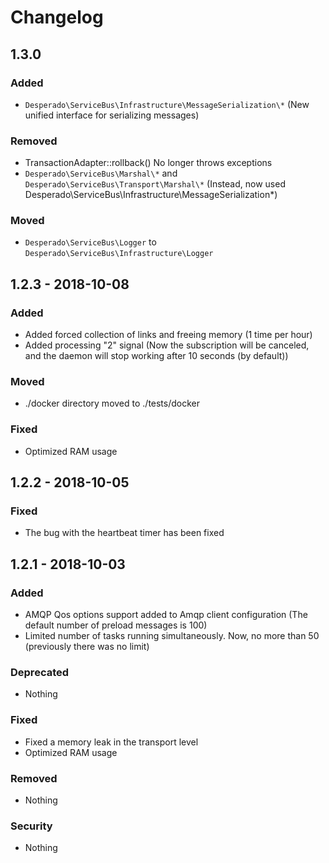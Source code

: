 # Changelog

## 1.3.0

### Added
- ```Desperado\ServiceBus\Infrastructure\MessageSerialization\*``` (New unified interface for serializing messages)

### Removed
- TransactionAdapter::rollback() No longer throws exceptions
- ```Desperado\ServiceBus\Marshal\*``` and ```Desperado\ServiceBus\Transport\Marshal\*``` (Instead, now used Desperado\ServiceBus\Infrastructure\MessageSerialization\*)

### Moved
- ```Desperado\ServiceBus\Logger``` to ```Desperado\ServiceBus\Infrastructure\Logger```


## 1.2.3 - 2018-10-08

### Added
- Added forced collection of links and freeing memory (1 time per hour)
- Added processing "2" signal (Now the subscription will be canceled, and the daemon will stop working after 10 seconds (by default))

### Moved
- ./docker directory moved to ./tests/docker 

### Fixed
- Optimized RAM usage


## 1.2.2 - 2018-10-05

### Fixed
- The bug with the heartbeat timer has been fixed


## 1.2.1 - 2018-10-03

### Added
- AMQP Qos options support added to Amqp client configuration (The default number of preload messages is 100)
- Limited number of tasks running simultaneously. Now, no more than 50 (previously there was no limit)

### Deprecated
- Nothing

### Fixed
- Fixed a memory leak in the transport level
- Optimized RAM usage

### Removed
- Nothing

### Security
- Nothing